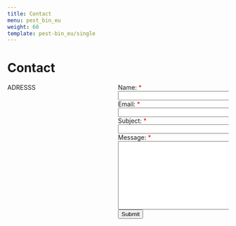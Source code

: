 ```yaml
---
title: Contact
menu: pest_bin_eu
weight: 60
template: pest-bin_eu/single
---
```

<style>
    .column {
      float: left;
      width: 50%;
    }

    .row:after {
      content: "";
      display: table;
      clear: both;
    }

    .required:after {
        content:" *";
        color: red;
    }

    .map {
        height: 400px;
        width: 90%;
    }

</style>

# Contact

<div class="row">
  <div class="column">
   <div>
    ADRESSS 

   </div>
   <br><br>
   
   <div id="map" class="map"></div>
    <script src="https://cdn.jsdelivr.net/gh/openlayers/openlayers.github.io@master/en/v6.4.3/build/ol.js"></script>
    <script type="text/javascript">
      coordinates = \[11.975564, 57.691472];
      var map = new ol.Map({
        target: 'map',
        layers: \[
          new ol.layer.Tile({
            source: new ol.source.OSM()
          })
        ],
        view: new ol.View({
          center: ol.proj.fromLonLat(coordinates),
          zoom: 17
        })
      });

  var marker = new ol.Feature({
      geometry: new ol.geom.Point(ol.proj.fromLonLat(coordinates))
  })
  marker.setStyle(
      new ol.style.Style({
        image: new ol.style.Icon({
          //color: 'red',
          crossOrigin: 'anonymous',
          // For Internet Explorer 11
          imgSize: [40, 40],
          src: 'https://api.tiles.mapbox.com/mapbox.js/v2.4.0/images/marker-icon.png',
        }),
      })
    );

  var marker_layer = new ol.layer.Vector({
    source: new ol.source.Vector({
         features: [marker]
     })
  });
  map.addLayer(marker_layer);
</script>

  </div>

  <div class="column">
    <form name="pest-bin-contact" method="POST" netlify-honeypot="bot-field" data-netlify="true">
      <label for="name" class="required">Name:</label><br>
        <input type="text" id="name" name="name" size="50" required><br>
      <label for="name" class="required">Email:</label><br> 
        <input type="email" id="email" name="email" size="50" required><br>
      <label for="name" class="required">Subject:</label><br> 
        <input type="text" id="subject" name="subject" size="50" required><br>
      <label for="name" class="required">Message:</label><br> 
        <textarea id="message" name="message" rows="10" cols="50" required></textarea> 
      <br>
      <input type="submit" value="Submit">
    </form>
  </div>
</div>